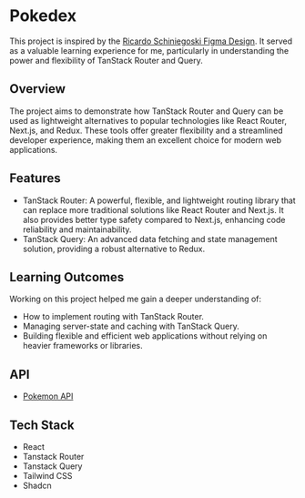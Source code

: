 # Pokedex

This project is inspired by the [Ricardo Schiniegoski Figma Design](https://www.figma.com/design/56C81JSVaxrEUpXVgGyy1h/Pok%C3%A9dex-(Community)?node-id=0-1&t=fVZ0KEhBWg8o6qaB-0). It served as a valuable learning experience for me, particularly in understanding the power and flexibility of TanStack Router and Query.

## Overview

The project aims to demonstrate how TanStack Router and Query can be used as lightweight alternatives to popular technologies like React Router, Next.js, and Redux. These tools offer greater flexibility and a streamlined developer experience, making them an excellent choice for modern web applications.

## Features

- TanStack Router: A powerful, flexible, and lightweight routing library that can replace more traditional solutions like React Router and Next.js. It also provides better type safety compared to Next.js, enhancing code reliability and maintainability.
- TanStack Query: An advanced data fetching and state management solution, providing a robust alternative to Redux.

## Learning Outcomes
Working on this project helped me gain a deeper understanding of:

- How to implement routing with TanStack Router.
- Managing server-state and caching with TanStack Query.
- Building flexible and efficient web applications without relying on heavier frameworks or libraries.

## API

- [Pokemon API](https://pokeapi.co/)

## Tech Stack

- React
- Tanstack Router
- Tanstack Query
- Tailwind CSS
- Shadcn

